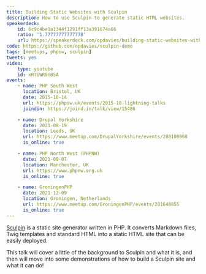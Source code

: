 ```yaml
---
title: Building Static Websites with Sculpin
description: How to use Sculpin to generate static HTML websites.
speakerdeck:
    id: 6c9c4be1a1344f1291ff13a391674a66
    ratio: '1.77777777777778'
    url: https://speakerdeck.com/opdavies/building-static-websites-with-sculpin
code: https://github.com/opdavies/sculpin-demo
tags: [meetups, phpsw, sculpin]
tweets: yes
video:
    type: youtube
    id: xRTiWR9nBSA
events:
    - name: PHP South West
      location: Bristol, UK
      date: 2015-10-14
      url: https://phpsw.uk/events/2015-10-lightning-talks
      joindin: https://joind.in/talk/view/15486

    - name: Drupal Yorkshire
      date: 2021-08-19
      location: Leeds, UK
      url: https://www.meetup.com/DrupalYorkshire/events/280100968
      is_online: true

    - name: PHP North West (PHPNW)
      date: 2021-09-07
      location: Manchester, UK
      url: https://www.phpnw.org.uk
      is_online: true

    - name: GroningenPHP
      date: 2021-12-09
      location: Groningen, Netherlands
      url: https://www.meetup.com/GroningenPHP/events/281648855
      is_online: true
---
```


[Sculpin][0] is a static site generator written in PHP. It converts Markdown
files, Twig templates and standard HTML into a static HTML site that can be
easily deployed.

This talk will cover a little of the background to Sculpin and what it is, and
then will move into some demonstrations of how to build a Sculpin site and what
it can do!

[0]: http://sculpin.io
[1]: https://opdavies.github.io/slides-phpsw-sculpin
